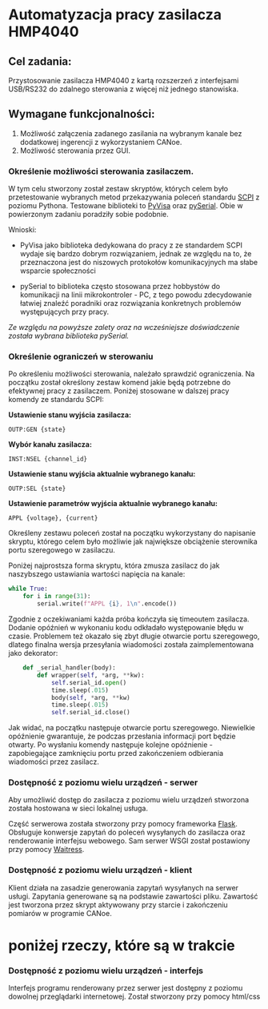 # Automatyzacja pracy zasilacza HMP4040

## Cel zadania:
Przystosowanie zasilacza HMP4040 z kartą rozszerzeń z interfejsami USB/RS232 do zdalnego sterowania z więcej niż jednego stanowiska.

## Wymagane funkcjonalności:
1. Możliwość załączenia zadanego zasilania na wybranym kanale bez dodatkowej ingerencji z wykorzystaniem CANoe.
2. Możliwość sterowania przez GUI.

### **Określenie możliwości sterowania zasilaczem.**

W tym celu stworzony został zestaw skryptów, których celem było przetestowanie wybranych metod przekazywania poleceń standardu [SCPI](https://en.wikipedia.org/wiki/Standard_Commands_for_Programmable_Instruments) z poziomu Pythona. Testowane biblioteki to [PyVisa](https://pyvisa.readthedocs.io/en/latest/) oraz [pySerial](https://pyserial.readthedocs.io/en/latest/pyserial.html). Obie w powierzonym zadaniu poradziły sobie podobnie.

Wnioski:
+ PyVisa jako biblioteka dedykowana do pracy z ze standardem SCPI wydaje się bardzo dobrym rozwiązaniem, jednak ze względu na to, że przeznaczona jest do niszowych protokołów komunikacyjnych ma słabe wsparcie społeczności

+ pySerial to biblioteka często stosowana przez hobbystów do komunikacji na linii mikrokontroler - PC, z tego powodu zdecydowanie łatwiej znaleźć poradniki oraz rozwiązania konkretnych problemów występujących przy pracy.

*Ze względu na powyższe zalety oraz na wcześniejsze doświadczenie została wybrana biblioteka pySerial.*

### **Określenie ograniczeń w sterowaniu**
Po określeniu możliwości sterowania, należało sprawdzić ograniczenia. Na początku został określony zestaw komend jakie będą potrzebne do efektywnej pracy z zasilaczem. Poniżej stosowane w dalszej pracy komendy ze standardu SCPI:

**Ustawienie stanu wyjścia zasilacza:**

    OUTP:GEN {state}

**Wybór kanału zasilacza:**

    INST:NSEL {channel_id}

**Ustawienie stanu wyjścia aktualnie wybranego kanału:**

    OUTP:SEL {state}

**Ustawienie parametrów wyjścia aktualnie wybranego kanału:**

    APPL {voltage}, {current}

Określeny zestawu poleceń został na początku wykorzystany do napisanie skryptu, którego celem było możliwie jak największe obciążenie sterownika portu szeregowego w zasilaczu.

Poniżej najprostsza forma skryptu, która zmusza zasilacz do jak naszybszego ustawiania wartości napięcia na kanale:
```python
while True:
    for i in range(31):
        serial.write(f"APPL {i}, 1\n".encode())
```
Zgodnie z oczekiwaniami każda próba kończyła się timeoutem zasilacza. Dodanie opóźnień w wykonaniu kodu odkładało występowanie błędu w czasie. Problemem też okazało się zbyt długie otwarcie portu szeregowego, dlatego finalna wersja przesyłania wiadomości została zaimplementowana jako dekorator:
```python
    def _serial_handler(body):
        def wrapper(self, *arg, **kw):
            self.serial_id.open()
            time.sleep(.015)
            body(self, *arg, **kw)
            time.sleep(.015)
            self.serial_id.close()
```
Jak widać, na początku następuje otwarcie portu szeregowego. Niewielkie opóźnienie gwarantuje, że podczas przesłania informacji port będzie otwarty. Po wysłaniu komendy następuje kolejne opóźnienie - zapobiegające zamknięciu portu przed zakończeniem odbierania wiadomości przez zasilacz.

### **Dostępność z poziomu wielu urządzeń - serwer**
Aby umożliwić dostęp do zasilacza z poziomu wielu urządzeń stworzona została hostowana w sieci lokalnej usługa.

Część serwerowa została stworzony przy pomocy frameworka [Flask](https://flask.palletsprojects.com/en/2.2.0/). Obsługuje konwersje zapytań do poleceń wysyłanych do zasilacza oraz renderowanie interfejsu webowego. Sam serwer WSGI został postawiony przy pomocy [Waitress](https://docs.pylonsproject.org/projects/waitress/en/latest/).

### **Dostępność z poziomu wielu urządzeń - klient**
Klient działa na zasadzie generowania zapytań wysyłanych na serwer usługi. Zapytania generowane są na podstawie zawartości pliku. Zawartość jest tworzona przez skrypt aktywowany przy starcie i zakończeniu pomiarów w programie CANoe.

# **poniżej rzeczy, które są w trakcie**
### **Dostępność z poziomu wielu urządzeń - interfejs**
Interfejs programu renderowany przez serwer jest dostępny z poziomu dowolnej przeglądarki internetowej. Został stworzony przy pomocy html/css
